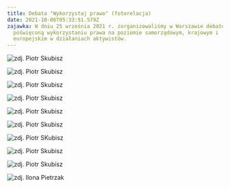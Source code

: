 ```yaml
---
title: Debata "Wykorzystaj prawo" (fotorelacja)
date: 2021-10-06T05:33:51.579Z
zajawka: W dniu 25 września 2021 r. zorganizowaliśmy w Warszawie debatę
  poświęconą wykorzystaniu prawa na poziomie samorządowym, krajowym i
  europejskim w działaniach aktywistów.
---
```

![](https://res.cloudinary.com/inspro/image/upload/v1633498623/aiso/Zdj%C4%99cia%20szkolenia/2021AISO002.jpg "zdj. Piotr Skubisz")

![](https://res.cloudinary.com/inspro/image/upload/v1633498622/aiso/Zdj%C4%99cia%20szkolenia/2021AISO011.jpg "zdj. Piotr Skubisz")

![](https://res.cloudinary.com/inspro/image/upload/v1633498622/aiso/Zdj%C4%99cia%20szkolenia/2021AISO010.jpg "zdj. Piotr Skubisz")

![](https://res.cloudinary.com/inspro/image/upload/v1633498622/aiso/Zdj%C4%99cia%20szkolenia/2021AISO040.jpg "zdj. Piotr Skubisz")

![](https://res.cloudinary.com/inspro/image/upload/v1633498622/aiso/Zdj%C4%99cia%20szkolenia/2021AISO038.jpg "zdj. Piotr Skubisz")

![](https://res.cloudinary.com/inspro/image/upload/v1633498623/aiso/Zdj%C4%99cia%20szkolenia/2021AISO050.jpg "zdj. Piotr Skubisz")

![](https://res.cloudinary.com/inspro/image/upload/v1633498623/aiso/Zdj%C4%99cia%20szkolenia/2021AISO096.jpg "zdj. Piotr SKubisz")

![](https://res.cloudinary.com/inspro/image/upload/v1633498623/aiso/Zdj%C4%99cia%20szkolenia/2021AISO052.jpg "zdj. Piotr Skubisz")

![](https://res.cloudinary.com/inspro/image/upload/v1633498622/aiso/Zdj%C4%99cia%20szkolenia/2021AISO046.jpg "zdj. Piotr Skubisz")

![](https://res.cloudinary.com/inspro/image/upload/v1633498623/aiso/Zdj%C4%99cia%20szkolenia/IMG_6861.jpg "zdj. Ilona Pietrzak")



![]()